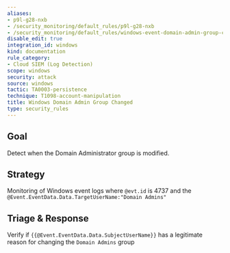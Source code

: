 ```yaml
---
aliases:
- p9l-g28-nxb
- /security_monitoring/default_rules/p9l-g28-nxb
- /security_monitoring/default_rules/windows-event-domain-admin-group-changed
disable_edit: true
integration_id: windows
kind: documentation
rule_category:
- Cloud SIEM (Log Detection)
scope: windows
security: attack
source: windows
tactic: TA0003-persistence
technique: T1098-account-manipulation
title: Windows Domain Admin Group Changed
type: security_rules
---
```


## Goal
Detect when the Domain Administrator group is modified.

## Strategy
Monitoring of Windows event logs where `@evt.id` is 4737 and the `@Event.EventData.Data.TargetUserName:"Domain Admins"`

## Triage & Response
Verify if `{{@Event.EventData.Data.SubjectUserName}}` has a legitimate reason for changing the `Domain Admins` group
